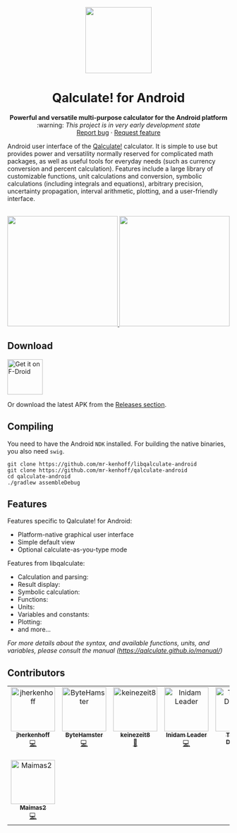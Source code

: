 
<p align="center"><a href="https://github.com/jherkenhoff/qalculate-android"><img src="graphics/logo_shadow.svg" width="150"></a></p> 
<h1 align="center">
  Qalculate! for Android
</h1>
<!-- description -->
<p align="center">
  <strong>Powerful and versatile multi-purpose calculator for the Android platform</strong>
  <br/>
  :warning: <i>This project is in very early development state</i>
    <br />
    <a href="https://github.com/mr-kenhoff/qalculate-android/issues/new">Report bug</a>
    ·
    <a href="https://github.com/mr-kenhoff/qalculate-android/issues/new">Request feature</a>
</p>
Android user interface of the <a href="https://qalculate.github.io">Qalculate!</a> calculator. It is simple to use but provides power and versatility normally reserved for complicated math packages, as well as useful tools for everyday needs (such as currency conversion and percent calculation). Features include a large library of customizable functions, unit calculations and conversion, symbolic calculations (including integrals and equations), arbitrary precision, uncertainty propagation, interval arithmetic, plotting, and a user-friendly interface.

<br/>
<br/>
<p align="center">
  <a href="readme/screenshot_keypad.png">
    <img src="readme/screenshot_keypad.png" width="250">
  </a>
  <a href="readme/screenshot_keyboard.png">
    <img src="readme/screenshot_keyboard.png" width="250">
  </a>
</p>

## Download
[<img src="https://fdroid.gitlab.io/artwork/badge/get-it-on.png"
     alt="Get it on F-Droid"
     height="80">](https://f-droid.org/packages/com.jherkenhoff.qalculate/)

Or download the latest APK from the [Releases section](https://github.com/jherkenhoff/qalculate-android/releases/latest).

## Compiling
You need to have the Android `NDK` installed. For building the native binaries, you also need `swig`.

```
git clone https://github.com/mr-kenhoff/libqalculate-android
git clone https://github.com/mr-kenhoff/qalculate-android
cd qalculate-android
./gradlew assembleDebug
```

## Features
Features specific to Qalculate! for Android:

* Platform-native graphical user interface
* Simple default view
* Optional calculate-as-you-type mode

Features from libqalculate:

* Calculation and parsing:
* Result display:
* Symbolic calculation:
* Functions:
* Units:
* Variables and constants:
* Plotting:
* and more...

_For more details about the syntax, and available functions, units, and variables, please consult the manual (https://qalculate.github.io/manual/)_

## Contributors

<!-- ALL-CONTRIBUTORS-LIST:START - Do not remove or modify this section -->
<!-- prettier-ignore-start -->
<!-- markdownlint-disable -->
<table>
  <tbody>
    <tr>
      <td align="center" valign="top" width="14.28%"><a href="https://github.com/jherkenhoff"><img src="https://avatars.githubusercontent.com/u/22686781?v=4?s=100" width="100px;" alt="jherkenhoff"/><br /><sub><b>jherkenhoff</b></sub></a><br /><a href="#code-jherkenhoff" title="Code">💻</a></td>
      <td align="center" valign="top" width="14.28%"><a href="https://www.bytehamster.com"><img src="https://avatars.githubusercontent.com/u/5811634?v=4?s=100" width="100px;" alt="ByteHamster"/><br /><sub><b>ByteHamster</b></sub></a><br /><a href="#code-ByteHamster" title="Code">💻</a></td>
      <td align="center" valign="top" width="14.28%"><a href="https://github.com/keinezeit8"><img src="https://avatars.githubusercontent.com/u/59264615?v=4?s=100" width="100px;" alt="keinezeit8"/><br /><sub><b>keinezeit8</b></sub></a><br /><a href="#doc-keinezeit8" title="Documentation">📖</a></td>
      <td align="center" valign="top" width="14.28%"><a href="https://play.google.com/store/apps/details?id=com.inidamleader.ovtracker"><img src="https://avatars.githubusercontent.com/u/24585476?v=4?s=100" width="100px;" alt="Inidam Leader"/><br /><sub><b>Inidam Leader</b></sub></a><br /><a href="#code-inidamleader" title="Code">💻</a></td>
      <td align="center" valign="top" width="14.28%"><a href="http://hoverth.github.io"><img src="https://avatars.githubusercontent.com/u/31601374?v=4?s=100" width="100px;" alt="Thomas Dickson"/><br /><sub><b>Thomas Dickson</b></sub></a><br /><a href="#code-Hoverth" title="Code">💻</a></td>
      <td align="center" valign="top" width="14.28%"><a href="https://github.com/Poussinou"><img src="https://avatars.githubusercontent.com/u/19646549?v=4?s=100" width="100px;" alt="Poussinou"/><br /><sub><b>Poussinou</b></sub></a><br /><a href="#doc-Poussinou" title="Documentation">📖</a></td>
      <td align="center" valign="top" width="14.28%"><a href="https://squ1dd13.ink"><img src="https://avatars.githubusercontent.com/u/31861012?v=4?s=100" width="100px;" alt="Alex"/><br /><sub><b>Alex</b></sub></a><br /><a href="#code-squ1dd13" title="Code">💻</a></td>
    </tr>
    <tr>
      <td align="center" valign="top" width="14.28%"><a href="https://github.com/Maimas2"><img src="https://avatars.githubusercontent.com/u/77930865?v=4?s=100" width="100px;" alt="Maimas2"/><br /><sub><b>Maimas2</b></sub></a><br /><a href="#code-Maimas2" title="Code">💻</a></td>
    </tr>
  </tbody>
</table>

<!-- markdownlint-restore -->
<!-- prettier-ignore-end -->

<!-- ALL-CONTRIBUTORS-LIST:END -->
